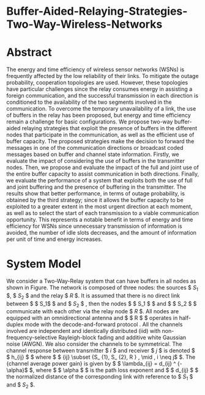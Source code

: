 # Buffer-Aided-Relaying-Strategies-Two-Way-Wireless-Networks

# Abstract
The energy and time efficiency of wireless sensor networks (WSNs) is frequently affected by the low reliability of their links. To mitigate the outage probability, cooperation topologies are used. However, these topologies have particular challenges since the relay consumes energy in assisting a foreign communication, and the successful transmission in each direction is conditioned to the availability of the two segments involved in the communication. To overcome the temporary unavailability of a link, the use of buffers in the relay has been proposed, but energy and time efficiency remain a challenge for basic configurations. We propose two-way buffer-aided relaying strategies that exploit the presence of buffers in the different nodes that participate in the communication, as well as the efficient use of buffer capacity. The proposed strategies make the decision to forward the messages in one of the communication directions or broadcast coded messages based on buffer and channel state information. Firstly, we evaluate the impact of considering the use of buffers in the transmitter nodes. Then, we propose and evaluate the impact of the full and joint use of the entire buffer capacity to assist communication in both directions. Finally, we evaluate the performance of a system that exploits both the use of full and joint buffering and the presence of buffering in the transmitter. The results show that better performance, in terms of outage probability, is obtained by the third strategy; since it allows the buffer capacity to be exploited to a greater extent in the most urgent direction at each moment, as well as to select the start of each transmission to a viable communication opportunity. This represents a notable benefit in terms of energy and time efficiency for WSNs since unnecessary transmission of information is avoided, the number of idle slots decreases, and the amount of information per unit of time and energy increases.

 # System Model 
 We consider a Two-Way-Relay system that can have buffers in all nodes as shown in Figure. The network is composed of three nodes: the sources $ $S_1$ $, $ $S_2$ $ and the relay $ $R$ $. It is assumed that there is no direct link between $ $ S_1$ $  and  $ $S_2$ $ , then the nodes $ $ S_1 $ $ and $ $ S_2 $ $ communicate with each other via the relay node $ $R$ $.  All nodes are equipped with an omnidirectional antenna and $ $ R $ $ operates in half-duplex mode with the decode-and-forward protocol  . All the channels involved are independent and identically distributed (iid) with non-frequency-selective Rayleigh-block fading and additive white Gaussian noise (AWGN). We also consider the channels to be symmetrical. 
The channel response between transmitter $ $i$ $ and receiver $ $j$ $ is denoted $ $ h_{ij} $ $ where $ $ \{ij\} \subset \{S_ {1}, S_ {2}, R \} \, \mid \, i \neq j$ $. The {channel average power gain} is given by $ $ \lambda_{ij} = d_{ij} ^ {-\alpha}$ $, where $ $ \alpha $ $ is the path loss exponent and $ $ d_{ij} $ $ the normalized distance of the corresponding link with reference to $ $S_1$ $ and $ $S_2$ $.
